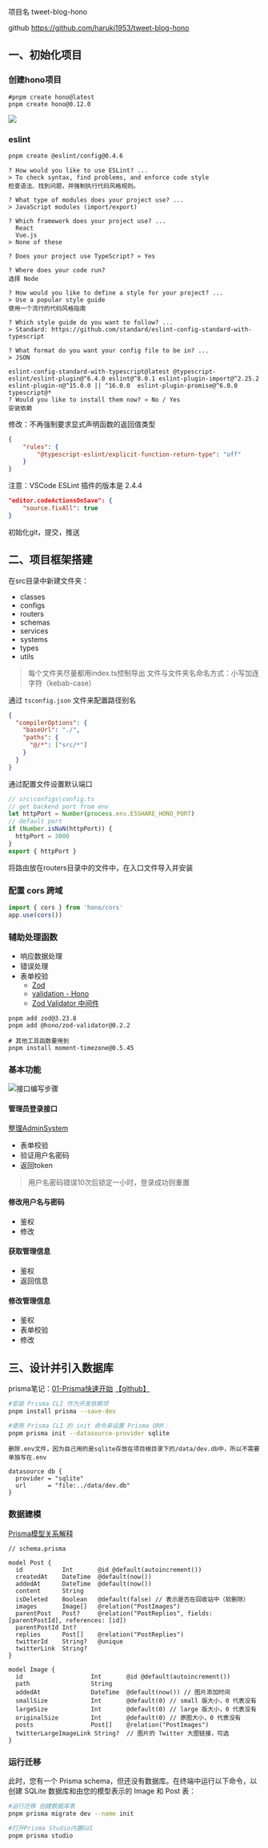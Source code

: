 项目名 tweet-blog-hono

github https://github.com/haruki1953/tweet-blog-hono

## 一、初始化项目
### 创建hono项目
```
#pnpm create hono@latest
pnpm create hono@0.12.0
```
![](assets/Pasted%20image%2020240813144126.png)

### eslint
```bash
pnpm create @eslint/config@0.4.6
```

```
? How would you like to use ESLint? ...
> To check syntax, find problems, and enforce code style
检查语法、找到问题，并强制执行代码风格规则。

? What type of modules does your project use? ...
> JavaScript modules (import/export)

? Which framework does your project use? ...
  React
  Vue.js
> None of these

? Does your project use TypeScript? » Yes

? Where does your code run? 
选择 Node

? How would you like to define a style for your project? ...
> Use a popular style guide
使用一个流行的代码风格指南

? Which style guide do you want to follow? ...
> Standard: https://github.com/standard/eslint-config-standard-with-typescript

? What format do you want your config file to be in? ...
> JSON

eslint-config-standard-with-typescript@latest @typescript-eslint/eslint-plugin@^6.4.0 eslint@^8.0.1 eslint-plugin-import@^2.25.2 eslint-plugin-n@^15.0.0 || ^16.0.0  eslint-plugin-promise@^6.0.0 typescript@*
? Would you like to install them now? » No / Yes
安装依赖
```

修改：不再强制要求显式声明函数的返回值类型
```json
{
    "rules": {
        "@typescript-eslint/explicit-function-return-type": "off"
    }
}
```

注意：VSCode ESLint 插件的版本是 2.4.4
```json
"editor.codeActionsOnSave": {
	"source.fixAll": true
}
```

初始化git，提交，推送

## 二、项目框架搭建
在src目录中新建文件夹：
- classes
- configs
- routers
- schemas
- services
- systems
- types
- utils

> 每个文件夹尽量都用index.ts控制导出
> 文件与文件夹名命名方式：小写加连字符（kebab-case）

通过 `tsconfig.json` 文件来配置路径别名
```json
{
  "compilerOptions": {
    "baseUrl": "./",
    "paths": {
      "@/*": ["src/*"]
    }
  }
}
```

通过配置文件设置默认端口
```ts
// src\configs\config.ts
// get backend port from env
let httpPort = Number(process.env.E5SHARE_HONO_PORT)
// default port
if (Number.isNaN(httpPort)) {
  httpPort = 3000
}
export { httpPort }
```

将路由放在routers目录中的文件中，在入口文件导入并安装

### 配置 cors 跨域
```ts
import { cors } from 'hono/cors'
app.use(cors())
```


### 辅助处理函数
- 响应数据处理
- 错误处理
- 表单校验
	- [Zod](https://zod.dev) 
	- [validation - Hono](https://hono.dev/docs/guides/validation#manual-validator)
	- [Zod Validator 中间件](https://github.com/honojs/middleware/tree/main/packages/zod-validator)

```
pnpm add zod@3.23.8
pnpm add @hono/zod-validator@0.2.2

# 其他工具函数要用到
pnpm install moment-timezone@0.5.45
```

### 基本功能
![接口编写步骤](笔记/碎碎念.md#接口编写步骤)

#### 管理员登录接口
[整理AdminSystem](笔记/整理AdminSystem.md)

- 表单校验
- 验证用户名密码
- 返回token

> 用户名密码错误10次后锁定一小时，登录成功则重置

#### 修改用户名与密码
- 鉴权
- 修改

#### 获取管理信息
- 鉴权
- 返回信息

#### 修改管理信息
- 鉴权
- 表单校验
- 修改


## 三、设计并引入数据库
prisma笔记：[01-Prisma快速开始](../../240117nodejsNote/ORM/Prisma/01-Prisma快速开始.md) [【github】](https://github.com/haruki1953/240117nodejsNote/blob/master/ORM/Prisma/01-Prisma%E5%BF%AB%E9%80%9F%E5%BC%80%E5%A7%8B.md)

```sh
#安装 Prisma CLI 作为开发依赖项
pnpm install prisma --save-dev

#使用 Prisma CLI 的 init 命令来设置 Prisma ORM：
pnpm prisma init --datasource-provider sqlite

```
```
删除.env文件，因为自己用的是sqlite存放在项目根目录下的/data/dev.db中，所以不需要单独写在.env

datasource db {
  provider = "sqlite"
  url      = "file:../data/dev.db"
}
```

### 数据建模
[Prisma模型关系解释](笔记/Prisma模型关系解释.md)
```
// schema.prisma

model Post {
  id           Int       @id @default(autoincrement())
  createdAt    DateTime  @default(now())
  addedAt      DateTime  @default(now())
  content      String
  isDeleted    Boolean   @default(false) // 表示是否在回收站中（软删除）
  images       Image[]   @relation("PostImages")
  parentPost   Post?     @relation("PostReplies", fields: [parentPostId], references: [id])
  parentPostId Int?
  replies      Post[]    @relation("PostReplies")
  twitterId    String?   @unique
  twitterLink  String?
}

model Image {
  id                   Int       @id @default(autoincrement())
  path                 String
  addedAt              DateTime  @default(now()) // 图片添加时间
  smallSize            Int       @default(0) // small 版大小，0 代表没有
  largeSize            Int       @default(0) // large 版大小，0 代表没有
  originalSize         Int       @default(0) // 原图大小，0 代表没有
  posts                Post[]    @relation("PostImages")
  twitterLargeImageLink String?  // 图片的 Twitter 大图链接，可选
}
```

### 运行迁移
此时，您有一个 Prisma schema，但还没有数据库。在终端中运行以下命令，以创建 SQLite 数据库和由您的模型表示的 Image 和 Post 表：
```sh
#运行迁移 创建数据库表
pnpm prisma migrate dev --name init

#打开Prisma Studio内置GUI
pnpm prisma studio
```











